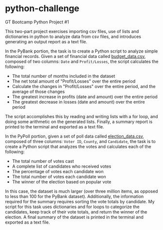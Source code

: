 # python-challenge
GT Bootcamp Python Project #1

This two-part project exercises importing csv files, use of lists and dictionaries in python to analyze data from csv files, and introduces generating an output report as a text file.

In the PyBank portion, the task is to create a Python script to analyze simple financial records. Given a set of financial data called [budget_data.csv](PyBank/Resources/budget_data.csv), composed of two columns: `Date` and `Profit/Losses`, the script calculates the following:

  * The total number of months included in the dataset
  * The net total amount of "Profit/Losses" over the entire period
  * Calculate the changes in "Profit/Losses" over the entire period, and the average of those changes
  * The greatest increase in profits (date and amount) over the entire period
  * The greatest decrease in losses (date and amount) over the entire period
  
The script accomplishes this by reading and writing lists with a for loop, and doing some arithmetic on the generated lists. Finally, a summary report is printed to the terminal and exported as a text file.

In the PyPoll portion, given a set of poll data called [election_data.csv](PyPoll/Resources/election_data.csv), composed of three columns: `Voter ID`, `County`, and `Candidate`, the task is to create a Python script that analyzes the votes and calculates each of the following:

  * The total number of votes cast
  * A complete list of candidates who received votes
  * The percentage of votes each candidate won
  * The total number of votes each candidate won
  * The winner of the election based on popular vote

In this case, the dataset is much larger (over three million items, as opposed to less than 100 for the PyBank dataset). Additionally, the information required for the summary requires sorting the vote totals by candidate. My script for this task uses dictionaries and for loops to categorize the candidates, keep track of their vote totals, and return the winner of the election. A final summary of the dataset is printed in the terminal and exported as a text file.
